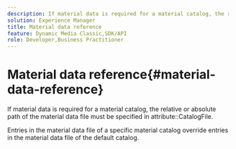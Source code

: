 ```yaml
---
description: If material data is required for a material catalog, the relative or absolute path of the material data file must be specified in attribute CatalogFile.
solution: Experience Manager
title: Material data reference
feature: Dynamic Media Classic,SDK/API
role: Developer,Business Practitioner
---
```


# Material data reference{#material-data-reference}

If material data is required for a material catalog, the relative or absolute path of the material data file must be specified in attribute::CatalogFile.

Entries in the material data file of a specific material catalog override entries in the material data file of the default catalog. 
